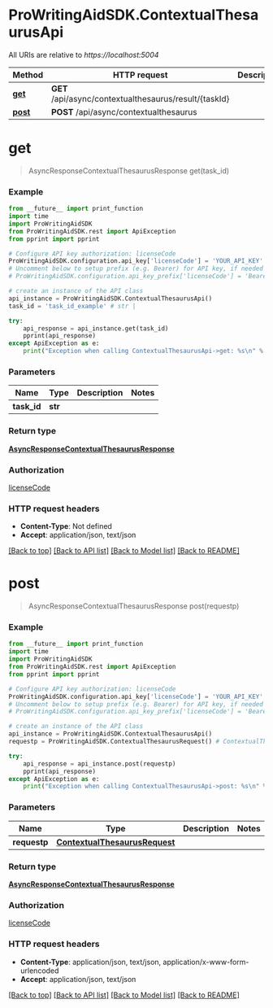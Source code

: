 # ProWritingAidSDK.ContextualThesaurusApi

All URIs are relative to *https://localhost:5004*

Method | HTTP request | Description
------------- | ------------- | -------------
[**get**](ContextualThesaurusApi.md#get) | **GET** /api/async/contextualthesaurus/result/{taskId} | 
[**post**](ContextualThesaurusApi.md#post) | **POST** /api/async/contextualthesaurus | 


# **get**
> AsyncResponseContextualThesaurusResponse get(task_id)



### Example 
```python
from __future__ import print_function
import time
import ProWritingAidSDK
from ProWritingAidSDK.rest import ApiException
from pprint import pprint

# Configure API key authorization: licenseCode
ProWritingAidSDK.configuration.api_key['licenseCode'] = 'YOUR_API_KEY'
# Uncomment below to setup prefix (e.g. Bearer) for API key, if needed
# ProWritingAidSDK.configuration.api_key_prefix['licenseCode'] = 'Bearer'

# create an instance of the API class
api_instance = ProWritingAidSDK.ContextualThesaurusApi()
task_id = 'task_id_example' # str | 

try: 
    api_response = api_instance.get(task_id)
    pprint(api_response)
except ApiException as e:
    print("Exception when calling ContextualThesaurusApi->get: %s\n" % e)
```

### Parameters

Name | Type | Description  | Notes
------------- | ------------- | ------------- | -------------
 **task_id** | **str**|  | 

### Return type

[**AsyncResponseContextualThesaurusResponse**](AsyncResponseContextualThesaurusResponse.md)

### Authorization

[licenseCode](../README.md#licenseCode)

### HTTP request headers

 - **Content-Type**: Not defined
 - **Accept**: application/json, text/json

[[Back to top]](#) [[Back to API list]](../README.md#documentation-for-api-endpoints) [[Back to Model list]](../README.md#documentation-for-models) [[Back to README]](../README.md)

# **post**
> AsyncResponseContextualThesaurusResponse post(requestp)



### Example 
```python
from __future__ import print_function
import time
import ProWritingAidSDK
from ProWritingAidSDK.rest import ApiException
from pprint import pprint

# Configure API key authorization: licenseCode
ProWritingAidSDK.configuration.api_key['licenseCode'] = 'YOUR_API_KEY'
# Uncomment below to setup prefix (e.g. Bearer) for API key, if needed
# ProWritingAidSDK.configuration.api_key_prefix['licenseCode'] = 'Bearer'

# create an instance of the API class
api_instance = ProWritingAidSDK.ContextualThesaurusApi()
requestp = ProWritingAidSDK.ContextualThesaurusRequest() # ContextualThesaurusRequest | 

try: 
    api_response = api_instance.post(requestp)
    pprint(api_response)
except ApiException as e:
    print("Exception when calling ContextualThesaurusApi->post: %s\n" % e)
```

### Parameters

Name | Type | Description  | Notes
------------- | ------------- | ------------- | -------------
 **requestp** | [**ContextualThesaurusRequest**](ContextualThesaurusRequest.md)|  | 

### Return type

[**AsyncResponseContextualThesaurusResponse**](AsyncResponseContextualThesaurusResponse.md)

### Authorization

[licenseCode](../README.md#licenseCode)

### HTTP request headers

 - **Content-Type**: application/json, text/json, application/x-www-form-urlencoded
 - **Accept**: application/json, text/json

[[Back to top]](#) [[Back to API list]](../README.md#documentation-for-api-endpoints) [[Back to Model list]](../README.md#documentation-for-models) [[Back to README]](../README.md)

